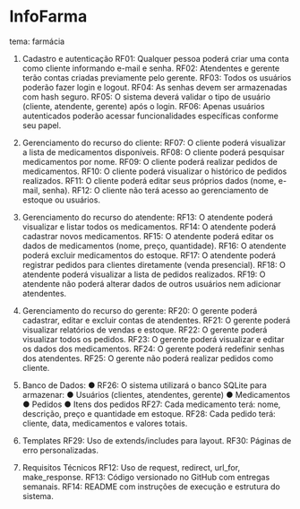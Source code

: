 # InfoFarma
tema: farmácia

1. Cadastro e autenticação
RF01: Qualquer pessoa poderá criar uma conta como cliente informando e-mail e senha.
RF02:  Atendentes e gerente terão contas criadas previamente pelo gerente.
RF03: Todos os usuários poderão fazer login e logout.
RF04: As senhas devem ser armazenadas com hash seguro.
RF05: O sistema deverá validar o tipo de usuário (cliente, atendente, gerente) após o login.
RF06: Apenas usuários autenticados poderão acessar funcionalidades específicas conforme seu papel.

2. Gerenciamento do recurso do cliente:
RF07: O cliente poderá visualizar a lista de medicamentos disponíveis.
RF08: O cliente poderá pesquisar medicamentos por nome.
RF09: O cliente poderá realizar pedidos de medicamentos.
RF10: O cliente poderá visualizar o histórico de pedidos realizados.
RF11: O cliente poderá editar seus próprios dados (nome, e-mail, senha).
RF12: O cliente não terá acesso ao gerenciamento de estoque ou usuários.

3. Gerenciamento do recurso do atendente:
RF13: O atendente poderá visualizar e listar todos os medicamentos.
RF14: O atendente poderá cadastrar novos medicamentos.
RF15: O atendente poderá editar os dados de medicamentos (nome, preço, quantidade).
RF16: O atendente poderá excluir medicamentos do estoque.
RF17: O atendente poderá registrar pedidos para clientes diretamente (venda presencial).
RF18: O atendente poderá visualizar a lista de pedidos realizados.
RF19: O atendente não poderá alterar dados de outros usuários nem adicionar atendentes.

4. Gerenciamento do recurso do gerente:
RF20: O gerente poderá cadastrar, editar e excluir contas de atendentes.
RF21: O gerente poderá visualizar relatórios de vendas e estoque.
RF22: O gerente poderá visualizar todos os pedidos.
RF23: O gerente poderá visualizar e editar os dados dos medicamentos.
RF24: O gerente poderá redefinir senhas dos atendentes.
RF25: O gerente não poderá realizar pedidos como cliente.

5. Banco de Dados:
●	RF26: O sistema utilizará o banco SQLite para armazenar:
●	Usuários (clientes, atendentes, gerente)
●	Medicamentos
●	Pedidos
●	Itens dos pedidos
RF27: Cada medicamento terá: nome, descrição, preço e quantidade em estoque.
RF28: Cada pedido terá: cliente, data, medicamentos e valores totais.

6. Templates
RF29: Uso de extends/includes para layout.
RF30: Páginas de erro personalizadas. 

7. Requisitos Técnicos 
RF12: Uso de request, redirect, url_for, make_response.
RF13: Código versionado no GitHub com entregas semanais. 
RF14: README com instruções de execução e estrutura do sistema.
